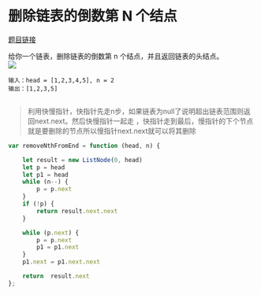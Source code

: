 # 删除链表的倒数第 N 个结点
<a href="https://leetcode-cn.com/problems/remove-nth-node-from-end-of-list/" target="_blank">题目链接</a>

<div>给你一个链表，删除链表的倒数第 n 个结点，并且返回链表的头结点。</div>
<div><img src="https://assets.leetcode.com/uploads/2020/10/03/remove_ex1.jpg"/></div>

```
输入：head = [1,2,3,4,5], n = 2
输出：[1,2,3,5]
 
```

> 利用快慢指针，快指针先走n步，如果链表为null了说明超出链表范围则返回next.next。然后快慢指针一起走
> ，快指针走到最后，慢指针的下个节点就是要删除的节点所以慢指针next.next就可以将其删除

```js
var removeNthFromEnd = function (head, n) {

    let result = new ListNode(0, head)
    let p = head
    let p1 = head
    while (n--) {
        p = p.next
    }
    if (!p) {
        return result.next.next
    }

    while (p.next) {
        p = p.next
        p1 = p1.next
    }
    p1.next = p1.next.next

    return  result.next
};
```
